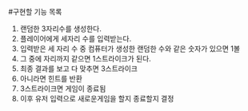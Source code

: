 
#구현할 기능 목록
1. 랜덤한 3자리수를 생성한다.
2. 플레이어에게 세자리 수를 입력받는다.
3. 입력받은 세 자리 수 중 컴퓨터가 생성한 랜덤한 수와 같은 숫자가 있으면 1볼
4. 그 중에 자리까지 같으면 1스트라이크가 된다.
5. 최종 결과를 보고 다 맞추면 3스트라이크
6. 아니라면 힌트를 반환
7. 3스트라이크면 게임이 종료됨
8. 이후 유저 입력으로 새로운게임을 할지 종료할지 결정